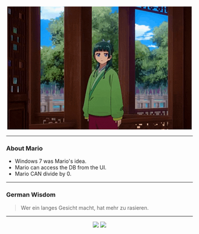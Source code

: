 <p align="center">
  <img src="assets/maomao.gif" />
</p>

---

### About Mario
- Windows 7 was Mario's idea.
- Mario can access the DB from the UI.
- Mario CAN divide by 0.

---

### German Wisdom
> Wer ein langes Gesicht macht, hat mehr zu rasieren.

---

<p align="center">
  <a>
    <img height="180em" src="https://github-readme-stats-eight-theta.vercel.app/api?username=Torfkopp&show_icons=true&theme=dark&include_all_commits=true&count_private=true"/>
  </a>
  <a href="https://github.com/Torfkopp?tab=repositories">
    <img height="180em" src="https://github-readme-stats-eight-theta.vercel.app/api/top-langs/?username=torfkopp&layout=compact&theme=dark&langs_count=8&hide=java"/>
  </a>
</p>
